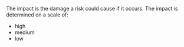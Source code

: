 The impact is the damage a risk could cause if it occurs.
The impact is determined on a scale of:
- high
- medium
- low